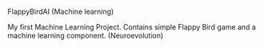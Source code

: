 FlappyBirdAI (Machine learning)

My first Machine Learning Project.
Contains simple Flappy Bird game and a machine learning component. 
(Neuroevolution)
